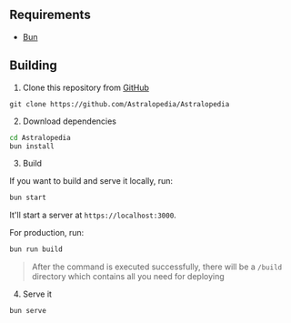 ## Requirements

- [Bun](https://bun.sh/)

## Building

1. Clone this repository from [GitHub](https://github.com/Astralopedia/Astralopedia)

```shell
git clone https://github.com/Astralopedia/Astralopedia
```

2. Download dependencies

```bash
cd Astralopedia
bun install
```

3. Build

If you want to build and serve it locally, run:

```bash
bun start
```

It'll start a server at `https://localhost:3000`.

For production, run:

```bash
bun run build
```

> After the command is executed successfully, there will be a `/build` directory
> which contains all you need for deploying

4. Serve it

```bash
bun serve
```
